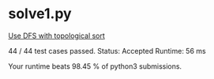 # solve1.py

[Use DFS with topological sort](https://www.youtube.com/watch?v=NyP3TKcruO8&index=68&list=PLRdD1c6QbAqJn0606RlOR6T3yUqFWKwmX)

44 / 44 test cases passed.
Status: Accepted
Runtime: 56 ms

Your runtime beats 98.45 % of python3 submissions.

